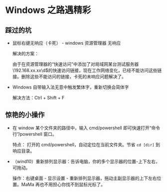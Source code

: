 # Windows 之路遇精彩

## 踩过的坑

- 鼠标右键无响应（卡死） - windows 资源管理器 无响应

    解决的方案：

    由于在资源管理器的“快速访问”中添加了对局域网某台测试服务器\\192.168.xx.xx\d$的快速访问链接，现在工作网络变化，已经不能访问这些链接。删除这些不能访问的链接，卡死的未响应问题解决了。

- Windows 自带输入法无意中触发繁体字，重新切换会简体字

    解决方法：Ctrl + Shift + F

## 惊艳的小操作

- 在 window 某个文件夹的路径中，输入 cmd/powershell 即可快速打开“命令行”/powershell 窗口。

    特点： 打开的 cmd/powershell，自动定位在当前文件夹。节省 `cd [dir]` 到响应目录。

- （wind10）重新排列显示器：告诉电脑，你的多个显示器的位置-上下左右，可拖动。

    操作：右键桌面 - 显示设置 - 重新排列显示器，拖动主副显示器的上下左右位置。MaMa 再也不用担心你找不到鼠标光标了。